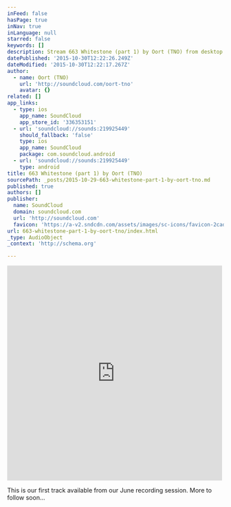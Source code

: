 ```yaml
---
inFeed: false
hasPage: true
inNav: true
inLanguage: null
starred: false
keywords: []
description: Stream 663 Whitestone (part 1) by Oort (TNO) from desktop or your mobile device
datePublished: '2015-10-30T12:22:26.249Z'
dateModified: '2015-10-30T12:22:17.267Z'
author:
  - name: Oort (TNO)
    url: 'http://soundcloud.com/oort-tno'
    avatar: {}
related: []
app_links:
  - type: ios
    app_name: SoundCloud
    app_store_id: '336353151'
  - url: 'soundcloud://sounds:219925449'
    should_fallback: 'false'
    type: ios
    app_name: SoundCloud
    package: com.soundcloud.android
  - url: 'soundcloud://sounds:219925449'
    type: android
title: 663 Whitestone (part 1) by Oort (TNO)
sourcePath: _posts/2015-10-29-663-whitestone-part-1-by-oort-tno.md
published: true
authors: []
publisher:
  name: SoundCloud
  domain: soundcloud.com
  url: 'http://soundcloud.com'
  favicon: 'https://a-v2.sndcdn.com/assets/images/sc-icons/favicon-2cadd14b.ico'
url: 663-whitestone-part-1-by-oort-tno/index.html
_type: AudioObject
_context: 'http://schema.org'

---
```

<iframe src="https://cdn.embedly.com/widgets/media.html?src=https%3A%2F%2Fw.soundcloud.com%2Fplayer%2F%3Fvisual%3Dtrue%26url%3Dhttp%253A%252F%252Fapi.soundcloud.com%252Ftracks%252F219925449%26show_artwork%3Dtrue&amp;url=https%3A%2F%2Fsoundcloud.com%2Foort-tno%2F663-whitestone&amp;image=http%3A%2F%2Fi1.sndcdn.com%2Fartworks-000126836845-7jlfif-t500x500.jpg&amp;key=b7d04c9b404c499eba89ee7072e1c4f7&amp;type=text%2Fhtml&amp;schema=soundcloud" width="500" height="500" scrolling="no" frameborder="0" allowfullscreen="allowfullscreen" style=""></iframe>

This is our first track available from our June recording session. More to follow soon...